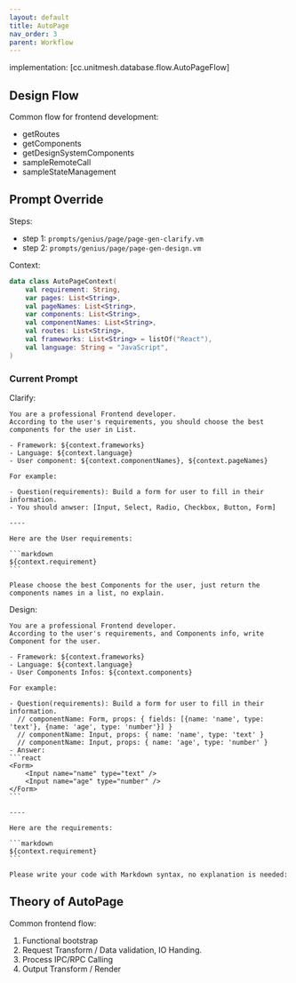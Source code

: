 ```yaml
---
layout: default
title: AutoPage
nav_order: 3
parent: Workflow
---
```


implementation: [cc.unitmesh.database.flow.AutoPageFlow]

## Design Flow

Common flow for frontend development:

- getRoutes
- getComponents
- getDesignSystemComponents
- sampleRemoteCall
- sampleStateManagement

## Prompt Override

Steps:

- step 1: `prompts/genius/page/page-gen-clarify.vm`
- step 2: `prompts/genius/page/page-gen-design.vm`

Context:

```kotlin
data class AutoPageContext(
    val requirement: String,
    var pages: List<String>,
    val pageNames: List<String>,
    var components: List<String>,
    val componentNames: List<String>,
    val routes: List<String>,
    val frameworks: List<String> = listOf("React"),
    val language: String = "JavaScript",
)
```

### Current Prompt

Clarify:

    You are a professional Frontend developer.
    According to the user's requirements, you should choose the best components for the user in List.

    - Framework: ${context.frameworks}
    - Language: ${context.language}
    - User component: ${context.componentNames}, ${context.pageNames}
    
    For example:
    
    - Question(requirements): Build a form for user to fill in their information.
    - You should anwser: [Input, Select, Radio, Checkbox, Button, Form]
    
    ----
    
    Here are the User requirements:
    
    ```markdown
    ${context.requirement}
    ```
    
    Please choose the best Components for the user, just return the components names in a list, no explain.

Design:

    You are a professional Frontend developer.
    According to the user's requirements, and Components info, write Component for the user.
    
    - Framework: ${context.frameworks}
    - Language: ${context.language}
    - User Components Infos: ${context.components}
    
    For example:
    
    - Question(requirements): Build a form for user to fill in their information.
      // componentName: Form, props: { fields: [{name: 'name', type: 'text'}, {name: 'age', type: 'number'}] }
      // componentName: Input, props: { name: 'name', type: 'text' }
      // componentName: Input, props: { name: 'age', type: 'number' }
    - Answer:
    ```react
    <Form>
        <Input name="name" type="text" />
        <Input name="age" type="number" />
    </Form>
    ```
    
    ----
    
    Here are the requirements:
    
    ```markdown
    ${context.requirement}
    ```
    
    Please write your code with Markdown syntax, no explanation is needed:
    
## Theory of AutoPage 

Common frontend flow:

1. Functional bootstrap
2. Request Transform / Data validation, IO Handing.
3. Process IPC/RPC Calling
4. Output Transform / Render


